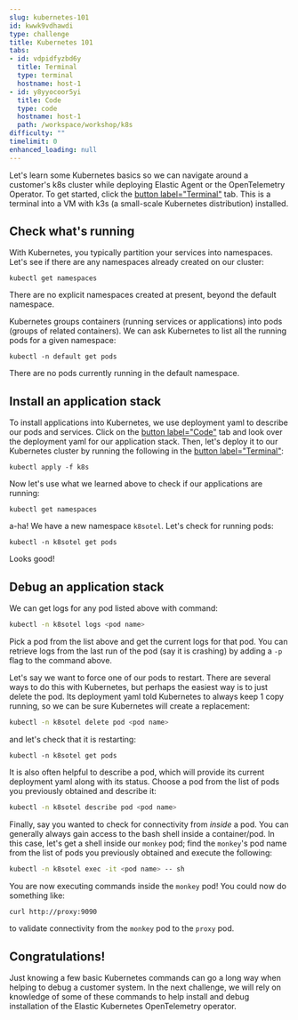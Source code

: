 ```yaml
---
slug: kubernetes-101
id: kwwk9vdhawdi
type: challenge
title: Kubernetes 101
tabs:
- id: vdpidfyzbd6y
  title: Terminal
  type: terminal
  hostname: host-1
- id: y8yyocoor5yi
  title: Code
  type: code
  hostname: host-1
  path: /workspace/workshop/k8s
difficulty: ""
timelimit: 0
enhanced_loading: null
---
```

Let's learn some Kubernetes basics so we can navigate around a customer's k8s cluster while deploying Elastic Agent or the OpenTelemetry Operator. To get started, click the [button label="Terminal"](tab-0) tab. This is a terminal into a VM with k3s (a small-scale Kubernetes distribution) installed.

## Check what's running
With Kubernetes, you typically partition your services into namespaces. Let's see if there are any namespaces already created on our cluster:
```bash,run
kubectl get namespaces
````
There are no explicit namespaces created at present, beyond the default namespace.

Kubernetes groups containers (running services or applications) into pods (groups of related containers). We can ask Kubernetes to list all the running pods for a given namespace:
```bash,run
kubectl -n default get pods
````
There are no pods currently running in the default namespace.

## Install an application stack
To install applications into Kubernetes, we use deployment yaml to describe our pods and services. Click on the [button label="Code"](tab-1) tab and look over the deployment yaml for our application stack. Then, let's deploy it to our Kubernetes cluster by running the following in the [button label="Terminal"](tab-0):
```bash,run
kubectl apply -f k8s
````

Now let's use what we learned above to check if our applications are running:
```bash,run
kubectl get namespaces
````
a-ha! We have a new namespace `k8sotel`. Let's check for running pods:
```bash,run
kubectl -n k8sotel get pods
````
Looks good!

## Debug an application stack
We can get logs for any pod listed above with command:
```bash
kubectl -n k8sotel logs <pod name>
````
Pick a pod from the list above and get the current logs for that pod. You can retrieve logs from the last run of the pod (say it is crashing) by adding a `-p` flag to the command above.

Let's say we want to force one of our pods to restart. There are several ways to do this with Kubernetes, but perhaps the easiest way is to just delete the pod. Its deployment yaml told Kubernetes to always keep 1 copy running, so we can be sure Kubernetes will create a replacement:
```bash
kubectl -n k8sotel delete pod <pod name>
````
and let's check that it is restarting:
```bash,run
kubectl -n k8sotel get pods
````

It is also often helpful to describe a pod, which will provide its current deployment yaml along with its status. Choose a pod from the list of pods you previously obtained and describe it:
```bash
kubectl -n k8sotel describe pod <pod name>
```

Finally, say you wanted to check for connectivity from _inside_ a pod. You can generally always gain access to the bash shell inside a container/pod. In this case, let's get a shell inside our `monkey` pod; find the `monkey`'s pod name from the list of pods you previously obtained and execute the following:
```bash
kubectl -n k8sotel exec -it <pod name> -- sh
````
You are now executing commands inside the `monkey` pod! You could now do something like:
```bash
curl http://proxy:9090
````
to validate connectivity from the `monkey` pod to the `proxy` pod.

## Congratulations!
Just knowing a few basic Kubernetes commands can go a long way when helping to debug a customer system. In the next challenge, we will rely on knowledge of some of these commands to help install and debug installation of the Elastic Kubernetes OpenTelemetry operator.
